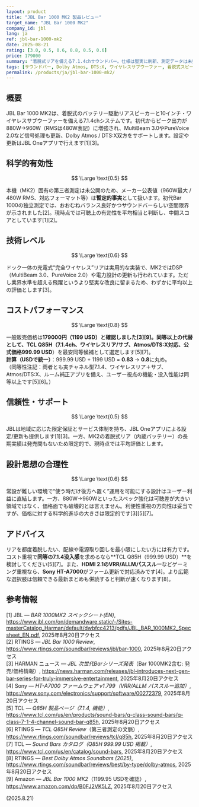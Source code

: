 ```yaml
---
layout: product
title: "JBL Bar 1000 MK2 製品レビュー"
target_name: "JBL Bar 1000 MK2"
company_id: jbl
lang: ja
ref: jbl-bar-1000-mk2
date: 2025-08-21
rating: [3.0, 0.5, 0.6, 0.8, 0.5, 0.6]
price: 179000
summary: "着脱式リアを備える7.1.4chサウンドバー。仕様は堅実に刷新、測定データは未整備のため評価は中庸。価値は“リアを外せる利便性”を要するかで決まります"
tags: [サウンドバー, Dolby Atmos, DTS:X, ワイヤレスサブウーファー, 着脱式スピーカー]
permalink: /products/ja/jbl-bar-1000-mk2/
---
```


## 概要

JBL Bar 1000 MK2は、着脱式のバッテリー駆動リアスピーカーと10インチ・ワイヤレスサブウーファーを備える7.1.4chシステムです。初代からピーク出力が880W→960W（RMSは480W表記）に増強され、MultiBeam 3.0やPureVoice 2.0など信号処理も更新、Dolby Atmos / DTS:X双方をサポートします。設定や更新はJBL Oneアプリで行えます[1][3]。

## 科学的有効性

$$ \Large \text{0.5} $$

本機（MK2）固有の第三者測定は未公開のため、メーカー公表値（960W最大 / 480W RMS、対応フォーマット等）は**暫定的事実**として扱います。初代Bar 1000の独立測定では、おおむねバランス良好かつサウンドバーらしい空間限界が示されました[2]。現時点では可聴上の有効性を平均相当と判断し、中間スコアとしています[1][2]。

## 技術レベル

$$ \Large \text{0.6} $$

ドック一体の充電式“完全ワイヤレス”リアは実用的な実装で、MK2ではDSP（MultiBeam 3.0、PureVoice 2.0）や電力設計の更新も行われています。ただし業界水準を超える飛躍というより堅実な改良に留まるため、わずかに平均以上の評価とします[3]。

## コストパフォーマンス

$$ \Large \text{0.8} $$

一般販売価格は**179000円（1199 USD）**と確認しました[3][9]。**同等以上**の代替として、**TCL Q85H**（**7.1.4ch**、ワイヤレスリア/サブ、Atmos/DTS:X対応、公式価格**999.99 USD**）を最安同等候補として選定します[5][7]。  
**計算（USDで統一）**：999.99 USD ÷ 1199 USD = **0.83** → **0.8**に丸め。  
（同等性注記：両者とも実チャネル型7.1.4、ワイヤレスリア＋サブ、Atmos/DTS:X、ルーム補正アプリを備え、ユーザー視点の機能・没入性能は同等以上です[5][6]。）

## 信頼性・サポート

$$ \Large \text{0.5} $$

JBLは地域に応じた限定保証とサービス体制を持ち、JBL Oneアプリによる設定/更新も提供します[1][3]。一方、MK2の着脱式リア（内蔵バッテリー）の長期実績は発売間もないため限定的で、現時点では平均評価とします。

## 設計思想の合理性

$$ \Large \text{0.6} $$

常設が難しい環境で“使う時だけ後方へ置く”運用を可能にする設計はユーザー利益に直結します。一方、880W→960Wといったスペック強化は可聴差が大きい領域ではなく、価格面でも破壊的とは言えません。利便性重視の方向性は妥当ですが、価格に対する科学的進歩の大きさは限定的です[3][5][7]。

## アドバイス

リアを都度着脱したい、配線や電源取り回しを最小限にしたい方には有力です。コスト重視で**同等の7.1.4没入感**を求めるなら**TCL Q85H（999.99 USD）**を検討してください[5][7]。また、**HDMI 2.1のVRR/ALLMパススルー**などゲーミング重視なら、**Sony HT-A7000**がファーム更新で対応済みです[4]。より広範な選択肢は信頼できる最新まとめも併読すると判断が速くなります[8]。

## 参考情報

[1] JBL — *BAR 1000MK2 スペックシート(EN)*, https://www.jbl.com/on/demandware.static/-/Sites-masterCatalog_Harman/default/dwbfcc4213/pdfs/JBL_BAR_1000MK2_Specsheet_EN.pdf, 2025年8月20日アクセス  
[2] RTINGS — *JBL Bar 1000 Review*, https://www.rtings.com/soundbar/reviews/jbl/bar-1000, 2025年8月20日アクセス  
[3] HARMAN ニュース — *JBL 次世代Barシリーズ発表*（Bar 1000MK2含む: 発売/価格情報）, https://news.harman.com/releases/jbl-introduces-next-gen-bar-series-for-truly-immersive-entertainment, 2025年8月20日アクセス  
[4] Sony — *HT-A7000 ファームウェア v1.799（VRR/ALLM パススルー追加）*, https://www.sony.com/electronics/support/software/00272379, 2025年8月20日アクセス  
[5] TCL — *Q85H 製品ページ（7.1.4, 機能）*, https://www.tcl.com/us/en/products/sound-bars/q-class-sound-bars/q-class-7-1-4-channel-sound-bar-q85h, 2025年8月20日アクセス  
[6] RTINGS — *TCL Q85H Review*（第三者測定の文脈）, https://www.rtings.com/soundbar/reviews/tcl/q85h, 2025年8月20日アクセス  
[7] TCL — *Sound Bars カタログ（Q85H 999.99 USD 掲載）*, https://www.tcl.com/us/en/catalog/sound-bars, 2025年8月20日アクセス  
[8] RTINGS — *Best Dolby Atmos Soundbars (2025)*, https://www.rtings.com/soundbar/reviews/best/by-type/dolby-atmos, 2025年8月20日アクセス  
[9] Amazon — *JBL Bar 1000 MK2*（1199.95 USDを確認）, https://www.amazon.com/dp/B0FJ2VK5LZ, 2025年8月20日アクセス

(2025.8.21)

